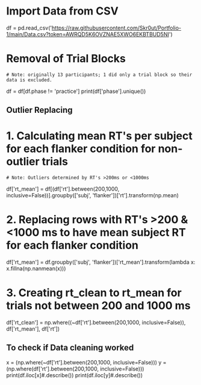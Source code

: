 # Import Data from CSV
df = pd.read_csv('https://raw.githubusercontent.com/Skr0ut/Portfolio-1/main/Data.csv?token=AWRQD5K6OVZNAE5XWO6EKBTBUD5NI')

# Removal of Trial Blocks
    # Note: originally 13 participants; 1 did only a trial block so their data is excluded.
df = df[df.phase != 'practice']
print(df['phase'].unique())

## Outlier Replacing
# 1. Calculating mean RT's per subject for each flanker condition for non-outlier trials
    # Note: Outliers determined by RT's >200ms or <1000ms
df['rt_mean'] = df[(df['rt'].between(200,1000, inclusive=False))].groupby(['subj', 'flanker'])['rt'].transform(np.mean)

# 2. Replacing rows with RT's >200 & <1000 ms to have mean subject RT for each flanker condition
df['rt_mean'] = df.groupby(['subj', 'flanker'])['rt_mean'].transform(lambda x: x.fillna(np.nanmean(x)))

# 3. Creating rt_clean to rt_mean for trials not between 200 and 1000 ms
df['rt_clean'] = np.where((~df['rt'].between(200,1000, inclusive=False)), df['rt_mean'], df['rt'])

## To check if Data cleaning worked
x = (np.where(~df['rt'].between(200,1000, inclusive=False)))
y = (np.where(df['rt'].between(200,1000, inclusive=False)))
print(df.iloc[x]#.describe())
print(df.iloc[y]#.describe())
